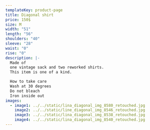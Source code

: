 ```yaml
---
templateKey: product-page
title: Diagonal shirt
price: 150$
size: M
width: "51"
length: "56"
shoulders: "40"
sleeve: "28"
waist: "0"
rise: "0"
description: |-
  Made of
  one vintage sack and two reworked shirts. 
  This item is one of a kind. 

  How to take care
  Wash at 30 degrees
  Do not bleach
  Iron inside out
images:
  - image1: ../../static/lina_diagonal_img_8580_retouched.jpg
    image2: ../../static/line_diagonal_img_8546_retouched.jpg
    image3: ../../static/lina_diagonal_img_8538_retouched.jpg
    image4: ../../static/lina_diagonal_img_8540_retouched.jpg
---
```

